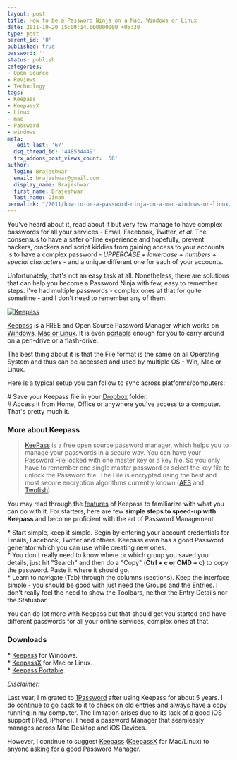 ```yaml
---
layout: post
title: How to be a Password Ninja on a Mac, Windows or Linux
date: 2011-10-20 15:09:14.000000000 +05:30
type: post
parent_id: '0'
published: true
password: ''
status: publish
categories:
- Open Source
- Reviews
- Technology
tags:
- Keepass
- KeepassX
- Linux
- mac
- Password
- windows
meta:
  _edit_last: '67'
  dsq_thread_id: '448534449'
  trx_addons_post_views_count: '56'
author:
  login: Brajeshwar
  email: brajeshwar@gmail.com
  display_name: Brajeshwar
  first_name: Brajeshwar
  last_name: Oinam
permalink: "/2011/how-to-be-a-password-ninja-on-a-mac-windows-or-linux/"
---
```

<p>You've heard about it, read about it but very few manage to have complex passwords for all your services - Email, Facebook, Twitter, <em>et al</em>. The consensus to have a safer online experience and hopefully, prevent hackers, crackers and script kiddies from gaining access to your accounts is to have a complex password - <em>UPPERCASE + lowercase + numbers + special characters</em> - and a unique different one for each of your accounts.</p>
<p>Unfortunately, that's not an easy task at all. Nonetheless, there are solutions that can help you become a Password Ninja with few, easy to remember steps. I've had multiple passwords - complex ones at that for quite sometime - and I don't need to remember any of them.</p>
<p><!--more--></p>
<p><a href="http://keepass.info/"><img src="{{ site.baseurl }}/assets/2011/10/keepass.png" alt="Keepass" class="aligncenter" /></a></p>
<p><a href="http://keepass.info/">Keepass</a> is a FREE and Open Source Password Manager which works on <a href="http://keepass.info/">Windows</a>, <a href="http://www.keepassx.org/">Mac or Linux</a>. It is even <a href="http://portableapps.com/apps/utilities/keepass_portable">portable</a> enough for you to carry around on a pen-drive or a flash-drive.</p>
<p>The best thing about it is that the File format is the same on all Operating System and thus can be accessed and used by multiple OS - Win, Mac or Linux.</p>
<p>Here is a typical setup you can follow to sync across platforms/computers:</p>
<p># Save your Keepass file in your <a href="http://www.dropbox.com/">Dropbox</a> folder.<br />
# Access it from Home, Office or anywhere you've access to a computer. That's pretty much it.</p>
<h3>More about Keepass</h3>
<blockquote><p><a href="http://keepass.info/">KeePass</a> is a free open source password manager, which helps you to manage your passwords in a secure way. You can have your Password File locked with one master key or a key file. So you only have to remember one single master password or select the key file to unlock the Password file. The File is encrypted using the best and most secure encryption algorithms currently known (<a href="http://en.wikipedia.org/wiki/Advanced_Encryption_Standard">AES</a> and <a href="http://en.wikipedia.org/wiki/Twofish">Twofish</a>).</p></blockquote>
<p>You may read through the <a href="http://keepass.info/features.html">features</a> of Keepass to familiarize with what you can do with it. For starters, here are few <strong>simple steps to speed-up with Keepass</strong> and become proficient with the art of Password Management.</p>
<p>* Start simple, keep it simple. Begin by entering your account credentials for Emails, Facebook, Twitter and others. Keepass even has a good Password generator which you can use while creating new ones.<br />
* You don't really need to know where or which group you saved your details, just hit "Search" and then do a "Copy" (<strong>Ctrl + c or CMD + c</strong>) to copy the password. Paste it where it should go.<br />
* Learn to navigate (Tab) through the columns (sections). Keep the interface simple - you should be good with just need the Groups and the Entries. I don't really feel the need to show the Toolbars, neither the Entry Details nor the Statusbar.</p>
<p>You can do lot more with Keepass but that should get you started and have different passwords for all your online services, complex ones at that.</p>
<h3>Downloads</h3>
<p>* <a href="http://keepass.info/download.html">Keepass</a> for Windows.<br />
* <a href="http://www.keepassx.org/downloads/">KeepassX</a> for Mac or Linux.<br />
* <a href="http://portableapps.com/apps/utilities/keepass_portable">Keepass Portable</a>.</p>
<p><em>Disclaimer:</em></p>
<p>Last year, I migrated to <a href="http://agilebits.com/onepassword">1Password</a> after using Keepass for about 5 years. I do continue to go back to it to check on old entries and always have a copy running in my computer. The limitation arises due to its lack of a good iOS support (iPad, iPhone). I need a password Manager that seamlessly manages across Mac Desktop and iOS Devices.</p>
<p>However, I continue to suggest <a href="http://keepass.info/">Keepass</a> (<a href="http://www.keepassx.org/">KeepassX</a> for Mac/Linux) to anyone asking for a good Password Manager.</p>

